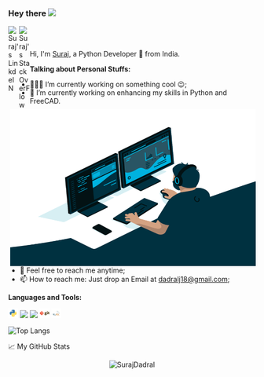 ### Hey there <img src="https://media.giphy.com/media/hvRJCLFzcasrR4ia7z/giphy.gif" width="25px">


<a href="https://www.linkedin.com/in/suraj-dadral">
  <img align="left" alt="Suraj's LinkdeIN" width="22px" src="https://cdn.jsdelivr.net/npm/simple-icons@v3/icons/linkedin.svg" />
</a>

<a href="https://stackoverflow.com/users/10387392/suraj-dadral">
  <img align="left" alt="Suraj's StackOverFlow" width="22px" src="https://cdn.jsdelivr.net/npm/simple-icons@3.8.0/icons/stackoverflow.svg" />
</a>

<br />
<br />

Hi, I'm [Suraj](https://sourcerer.io/surajdadral), a Python Developer 🚀 from India.

  <img align="right" alt="GIF" src="https://github.com/SurajDadral/SurajDadral/blob/master/code.gif?raw=true" width="500" height="320" />

**Talking about Personal Stuffs:**

- 👨🏽‍💻 I’m currently working on something cool 😉;
- 🔭 I’m currently working on enhancing my skills in Python and FreeCAD.
- 💬 Feel free to reach me anytime;
- 📫 How to reach me: Just drop an Email at dadralj18@gmail.com;

**Languages and Tools:**

<code><img height="20" src="https://raw.githubusercontent.com/github/explore/80688e429a7d4ef2fca1e82350fe8e3517d3494d/topics/python/python.png"></code>
<code><a href="https://freecadweb.org"><img height="20" src="https://www.freecadweb.org/images/logo.png"></a></code>
<code><a href="https://wiki.qt.io/Qt_for_Python"><img height="20" src="https://qt-wiki-uploads.s3.amazonaws.com/images/3/33/Py-128.png"></a></code>
<code><img height="20" src="https://raw.githubusercontent.com/github/explore/80688e429a7d4ef2fca1e82350fe8e3517d3494d/topics/git/git.png"></code>
<code><img height="20" src="https://raw.githubusercontent.com/github/explore/80688e429a7d4ef2fca1e82350fe8e3517d3494d/topics/mysql/mysql.png"></code>

![Top Langs](https://github-readme-stats.vercel.app/api/top-langs/?username=SurajDadral&langs_count=10&hide=javascript,html,css&layout=compact&theme=gotham)



<summary>📈 My GitHub Stats</summary>

<p align="center"> <img src="https://github-readme-stats.vercel.app/api?username=SurajDadral&show_icons=true&theme=gotham" alt="SurajDadral" />
